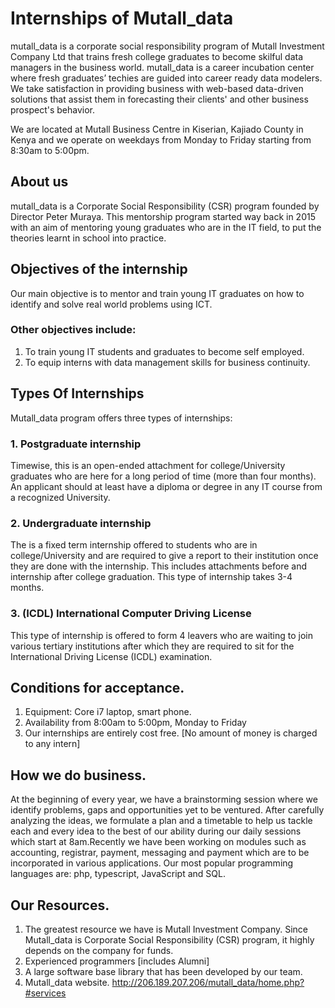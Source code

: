 # Internships of Mutall_data
mutall_data is a corporate social responsibility program of Mutall Investment Company Ltd that trains fresh college graduates to become skilful data managers in the business world. mutall_data is a career incubation center where fresh graduates’ techies are guided into career ready data modelers.
We take satisfaction in providing business with web-based data-driven solutions that assist them in forecasting their clients' and other business prospect's behavior.

We are located at Mutall Business Centre in Kiserian, Kajiado County in Kenya and we operate on weekdays from Monday to Friday starting from 8:30am to 5:00pm.

## About us
mutall_data is a Corporate Social Responsibility (CSR) program founded by Director Peter Muraya.
This mentorship program started way back in 2015 with an aim of mentoring young graduates who are in the IT field, to put the theories learnt in school into practice. 

## Objectives of the internship
Our main objective is to mentor and train young IT graduates on how to identify and solve real world problems using ICT.

### Other objectives include:
1. To train young IT students and graduates to become self employed.
2. To equip interns with data management skills for business continuity.

## Types Of Internships
Mutall_data program offers three types of internships:

### 1. Postgraduate internship
Timewise, this is an open-ended attachment for college/University graduates who are here for a long period of time (more than four months).
An applicant should at least have a diploma or degree in any IT course from a recognized University.

### 2. Undergraduate internship
 The is a fixed term internship offered to students who are in college/University and are required to give a report to their institution once they are done with the internship. This includes attachments before and internship after college graduation. This type of internship takes 3-4 months.

 ### 3. (ICDL) International Computer Driving License
 This type of internship is offered to form 4 leavers who are waiting to join various tertiary institutions after which they are required to sit for the International Driving License (ICDL) examination.

 ## Conditions for acceptance.
1. Equipment: Core i7 laptop, smart phone.
2. Availability from 8:00am to 5:00pm, Monday to Friday
3. Our internships are entirely cost free. [No amount of money is charged to any intern]

 ## How we do business.
 At the beginning of every year, we have a brainstorming session where we identify problems, gaps and opportunities yet to be ventured. After carefully analyzing the ideas, we formulate a plan and a timetable to help us tackle each and every idea to the best of our ability during our daily sessions which start at 8am.Recently we have been working on modules such as accounting, registrar, payment, messaging and payment which are to be incorporated in various applications.
Our most popular programming languages are: php, typescript, JavaScript and SQL.

## Our Resources.
1. The greatest resource we have is Mutall Investment Company. Since Mutall_data is Corporate Social Responsibility (CSR) program, it highly depends on the company for funds.
2. Experienced programmers [includes Alumni]
3. A large software base library that has been developed by our team.
4. Mutall_data website. http://206.189.207.206/mutall_data/home.php?#services









